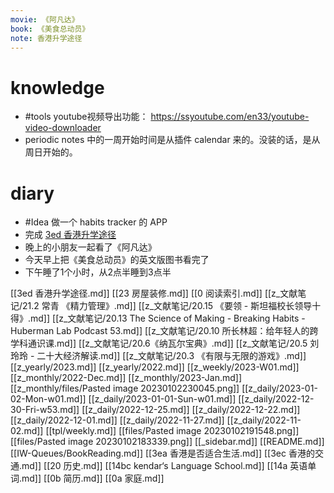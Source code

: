 ```yaml
---
movie: 《阿凡达》
book: 《美食总动员》
note: 香港升学途径
---
```


# knowledge
- #tools youtube视频导出功能： https://ssyoutube.com/en33/youtube-video-downloader
- periodic notes 中的一周开始时间是从插件 calendar 来的。没装的话，是从周日开始的。

# diary

- #Idea 做一个 habits tracker 的 APP
- 完成 [3ed 香港升学途径](3ed%20香港升学途径.md)
- 晚上的小朋友一起看了《阿凡达》
- 今天早上把《美食总动员》的英文版图书看完了
- 下午睡了1个小时，从2点半睡到3点半


[[3ed 香港升学途径.md]]
[[23 房屋装修.md]]
[[0 阅读索引.md]]
[[z_文献笔记/21.2 常青 《精力管理》.md]]
[[z_文献笔记/20.15 《要领 - 斯坦福校长领导十得》.md]]
[[z_文献笔记/20.13 The Science of Making - Breaking Habits - Huberman Lab Podcast 53.md]]
[[z_文献笔记/20.10 所长林超：给年轻人的跨学科通识课.md]]
[[z_文献笔记/20.6《纳瓦尔宝典》.md]]
[[z_文献笔记/20.5 刘玲玲 - 二十大经济解读.md]]
[[z_文献笔记/20.3 《有限与无限的游戏》.md]]
[[z_yearly/2023.md]]
[[z_yearly/2022.md]]
[[z_weekly/2023-W01.md]]
[[z_monthly/2022-Dec.md]]
[[z_monthly/2023-Jan.md]]
[[z_monthly/files/Pasted image 20230102230045.png]]
[[z_daily/2023-01-02-Mon-w01.md]]
[[z_daily/2023-01-01-Sun-w01.md]]
[[z_daily/2022-12-30-Fri-w53.md]]
[[z_daily/2022-12-25.md]]
[[z_daily/2022-12-22.md]]
[[z_daily/2022-12-01.md]]
[[z_daily/2022-11-27.md]]
[[z_daily/2022-11-02.md]]
[[tpl/weekly.md]]
[[files/Pasted image 20230102191548.png]]
[[files/Pasted image 20230102183339.png]]
[[_sidebar.md]]
[[README.md]]
[[IW-Queues/BookReading.md]]
[[3ea 香港是否适合生活.md]]
[[3ec 香港的交通.md]]
[[20 历史.md]]
[[14bc kendar‘s Language School.md]]
[[14a 英语单词.md]]
[[0b 简历.md]]
[[0a 家庭.md]]
